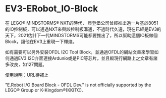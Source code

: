 # EV3-ERobot_IO-Block

在 LEGO® MINDSTORMS® NXT的時代， 貝登堡公司曾經推出過一片基於8051的IO控制板，可以通過NXT來與該控制板溝通，不過時代久遠，現在已經是EV3的天下，2021估計下一代MINDSTORMS可能都要推出了，所以幫助這個IO板做個Block，讓他在EV3上重現一下輝煌。

如有需要可以另外安裝OFDL I2C Tool Block，並通過OFDL的網站文章來學習如何通過EV3 I2C介面連接Ardunio或是PIC等芯片。並且較現行網路上之文章有諸多改良，如127問題。

使用說明：URL待補上

"E.Robot I/O Board Block - OFDL Dev." is not officially supported by the LEGO® Group or K-Kingdom®(KKITC).
